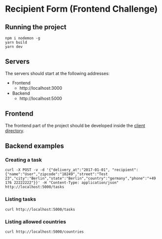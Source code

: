 # Recipient Form (Frontend Challenge)

## Running the project

```
npm i nodemon -g
yarn build
yarn dev
```

## Servers

The servers should start at the following addresses:

* Frontend
  * http://localhost:3000
* Backend
  * http://localhost:5000

## Frontend

The frontend part of the project should be developed inside the [client directory](./client/).

## Backend examples

### Creating a task
```
curl -X POST -v -d '{"delivery_at":"2017-01-01", "recipient":{"name":"User","zipcode":"10249","street":"Test 23","city":"Berlin","state":"Berlin","country":"germany","phone":"+49 176 22222222"}}' -H "Content-Type: application/json" http://localhost:5000/tasks
```

### Listing tasks
```
curl http://localhost:5000/tasks
```

### Listing allowed countries
```
curl http://localhost:5000/countries
```
